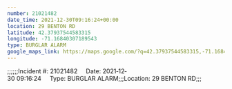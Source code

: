 ```yaml
---
number: 21021482
date_time: 2021-12-30T09:16:24+00:00
location: 29 BENTON RD
latitude: 42.37937544583315
longitude: -71.16840307189543
type: BURGLAR ALARM
google_maps_link: https://maps.google.com/?q=42.37937544583315,-71.16840307189543
---
```


;;;;;;Incident #: 21021482     Date: 2021‐12‐30 09:16:24     Type: BURGLAR ALARM;;;Location: 29 BENTON RD;;;
